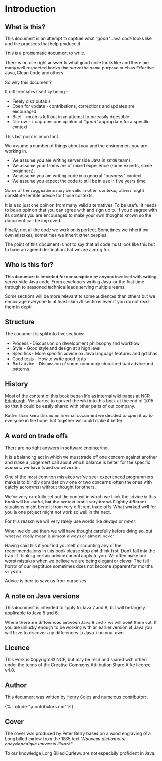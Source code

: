 # Introduction

## What is this? 

This document is an attempt to capture what *"good"* Java code looks like and the practices that help produce it.

This is a problematic document to write. 

There is no one right answer to what good code looks like and there are many well respected books that serve the same purpose such as Effective Java, Clean Code and others.

So why this document?

It differentiates itself by being :-

* Freely distributable
* Open for update - contributions, corrections and updates are encouraged
* Brief - much is left out in an attempt to be easily digestible 
* Narrow - it captures one opinion of *"good"* appropriate for a specific context

This last point is important. 

We assume a number of things about you and the environment you are working in.

* We assume you are writing server side Java in *small* teams.
* We assume your teams are of mixed experience (some experts, some beginners).
* We assume you are writing code in a general "business" context. 
* We assume you expect the code to still be in use in five years time. 

Some of the suggestions may be valid in other contexts, others might constitute terrible advice for those contexts.

It is also just one opinion from many valid alternatives. To be useful it needs to be an opinion that you can agree with and sign up to. If you disagree with its content you are encouraged to make your own thoughts known so the document can be improved.

Finally, not all the code we work on is perfect. Sometimes we inherit our own mistakes, sometimes we inherit other peoples. 

The point of this document is not to say that all code must look like this but to have an agreed destination that we are aiming for.

## Who is this for?

This document is intended for consumption by anyone involved with writing server side Java code. From developers writing Java for the first time through to seasoned technical leads serving multiple teams. 

Some sections will be more relevant to some audiences than others but we encourage everyone to at least skim all sections even if you do not read them in depth.

## Structure

The document is split into five sections:

* Process - Discussion on development philosophy and workflow 
* Style - Good style and design at a high level
* Specifics - More specific advice on Java language features and gotchas 
* Good tests - How to write good tests
* Bad advice - Discussion of some commonly circulated bad advice and patterns

## History

Most of the content of this book began life as internal wiki pages at [NCR Edinburgh](http://ncredinburgh.com). We started to convert the wiki into this book at the end of 2015 so that it could be easily shared with other parts of our company. 

Rather than keep this as an internal document we decided to open it up to everyone in the hope that together we could make it better. 

## A word on trade offs

There are no right answers in software engineering. 

It is a balancing act in which we must trade off one concern against another and make a judgement call about which balance is better for the specific scenario we have found ourselves in.

One of the most common mistakes we've seen experienced programmers make is to blindly consider only one or two concerns (often the ones with catchy acronyms) without thought for others. 

We've very carefully set out the context in which we think the advice in this book will be useful, but the context is still very broad. Slightly different situations might benefit from very different trade offs. What worked well for you in one project might not work so well in the next.

For this reason we will very rarely use words like *always* or *never*.

When we do use them we will have thought carefully before doing so, but what we really mean is almost-always or almost-never.

Having said this if you find yourself discounting any of the recommendations in this book please stop and think first. Don't fall into the trap of thinking certain advice cannot apply to you. We often make our worst mistakes when we believe we are being elegant or clever. The full horror of our ineptitude sometimes does not become apparent for months or years.

Advice is here to save us from ourselves.

## A note on Java versions

This document is intended to apply to Java 7 and 8, but will be largely applicable to Java 5 and 6.

Where there are differences between Java 8 and 7 we will point them out. If you are unlucky enough to be working with an earlier version of Java you will have to discover any differences to Java 7 on your own. 

## Licence

This work is Copyright &copy; NCR, but may be read and shared with others under the terms of the Creative Commons Attribution Share Alike licence v4.0.   

## Author

This document was written by [Henry Coles](https://twitter.com/0hjc) and numerous contributors.

{% include "./contributors.md" %}

## Cover
 
The cover was produced by Peter Berry based on a wood engraving of a Long billed curlew from the 1885 text *"Nouveau dictionnaire encyclopédique universel illustré"*
 
To our knowledge Long Billed Curlews are not especially proficient in Java.



